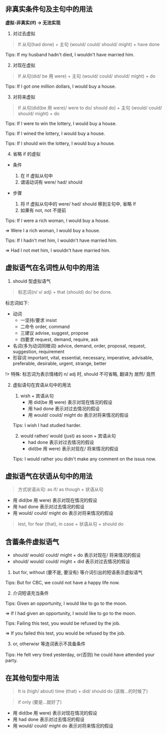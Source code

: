 ## 非真实条件句及主句中的用法

**虚拟-非真实(If) -> 无法实现**

1. 对过去虚拟

> If 从句(had done) + 主句 (would/ could/ should/ might) + have done

Tips: If my husband hadn't died, I wouldn't have married him.

2. 对现在虚拟

> If 从句(did/ be 用 were) + 主句 (would/ could/ should/ might) + do

Tips: If I got one million dollars, I would buy a house.

3. 对将来虚拟

> If 从句(did(be 用 were)/ were to do/ should do) + 主句 (would/ could/ should/ might) + do

Tips: If I were to win the lottery, I would buy a house.

Tips: If I wined the lottery, I would buy a house.

Tips: If I should win the lottery, I would buy a house.

4. 省略 if 的虚拟

+ 条件
    1. 在 If 虚拟从句中
    2. 谓语动词有 were/ had/ should

+ 步骤
    1. 将 If 虚拟从句中的 were/ had/ should 移到主句中, 省略 If
    2. 如果有 not, not 不提前

Tips: If I were a rich woman, I would buy a house.

 => Were I a rich woman, I would buy a house.

Tips: If I hadn't met him, I wouldn't have married him.

 => Had I not met him, I wouldn't have married him.

## 虚拟语气在名词性从句中的用法

1. should 型虚拟语气

> 标志词(n/ v/ adj) + that (should) do/ be done.

标志词如下:

+ 动词
  + 一坚持/要求 insist
  + 二命令 order, command
  + 三建议 advise, suggest, propose
  + 四要求 request, demand, require, ask
+ 名词(多为动词同根词)
advice, demand, order, proposal, request, suggestion, requirement
+ 形容词
important, vital, essential, necessary, imperative, advisable, preferable, desirable, urgent, strange, better

!> 特殊: 标志词为表示情绪的 n/ adj 时, should 不可省略, 翻译为 居然/ 竟然

2. 虚拟语句在宾语从句中的用法

    1. wish + 宾语从句
        + 用 did(be 用 were) 表示对现在情况的假设
        + 用 had done 表示对过去情况的假设
        + 用 would/ could/ might do 表示对将来情况的假设

    Tips: I wish I had studied harder.

    2. would rather/ would (just) as soon + 宾语从句
        + had done 表示对过去情况的假设
        + did(be 用 were) 表示对现在/ 将来情况的假设

    Tips: I would rather you didn't make any comment on the issus now.

## 虚拟语气在状语从句中的用法

> 方式状语从句: as if/ as though + 状语从句

+ 用 did(be 用 were) 表示对现在情况的假设
+ 用 had done 表示对过去情况的假设
+ 用 would/ could/ might do 表示对将来情况的假设

> lest, for fear (that), in case + 状语从句 + should do

## 含蓄条件虚拟语气

+ should/ would/ could/ might + do 表示对现在/ 将来情况的假设
+ should/ would/ could/ might + did 表示对过去情况的假设

1. but for, without (要不是, 要没有) 等介词引出的短语表示虚拟语气

Tips: But for CBC, we could not have a happy life now.

2. 介词短语充当条件

Tips: Given an opportunity, I would like to go to the moon.

=> If I had given an opportunity, I would like to go to the moon.

Tips: Failing this test, you would be refused by the job.

=> If you failed this test, you would be refused by the job.

3. or, otherwisr 等连词表示不具备条件

Tips: He felt very tired yesterday, or(否则) he could have attended your party.

## 在其他句型中用法

> It is (high/ about) time (that) + did/ should do (该做...的时候了)

> if only (要是...就好了)

+ 用 did(be 用 were) 表示对现在情况的假设
+ 用 had done 表示对过去情况的假设
+ 用 would/ could/ might do 表示对将来情况的假设